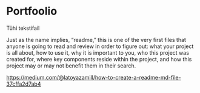 # Portfoolio
Tühi tekstifail

Just as the name implies, “readme,” this is one of the very first files that anyone is going to read and review in order to figure out:
what your project is all about,
how to use it,
why it is important to you,
who this project was created for,
where key components reside within the project, and
how this project may or may not benefit them in their search.

https://medium.com/@latoyazamill/how-to-create-a-readme-md-file-37cffa2d7ab4
